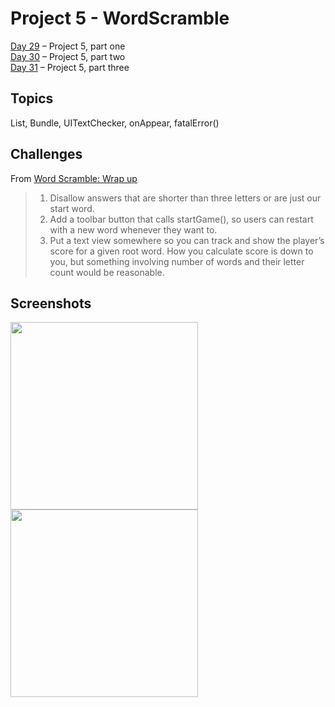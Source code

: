 # Project 5 - WordScramble

[Day 29](https://www.hackingwithswift.com/100/swiftui/29) – Project 5, part one <br />
[Day 30](https://www.hackingwithswift.com/100/swiftui/30) – Project 5, part two <br />
[Day 31](https://www.hackingwithswift.com/100/swiftui/31) – Project 5, part three

## Topics

List, Bundle, UITextChecker, onAppear, fatalError()

## Challenges

From [Word Scramble: Wrap up](https://www.hackingwithswift.com/books/ios-swiftui/word-scramble-wrap-up)

>1. Disallow answers that are shorter than three letters or are just our start word.
>2. Add a toolbar button that calls startGame(), so users can restart with a new word whenever they want to.
>3. Put a text view somewhere so you can track and show the player’s score for a given root word. How you calculate score is down to you, but something involving number of words and their letter count would be reasonable.

## Screenshots

<img src="https://github.com/ivanov-mi/100-days-of-SwiftUI/assets/12073144/bbeb9b25-9b0f-43b8-ad7b-897cca221506" width="300">
<img src="https://github.com/ivanov-mi/100-days-of-SwiftUI/assets/12073144/c813f8ef-d0e1-482d-aefa-a6d5a8675963" width="300">
